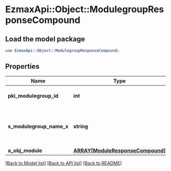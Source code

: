 # EzmaxApi::Object::ModulegroupResponseCompound

## Load the model package
```perl
use EzmaxApi::Object::ModulegroupResponseCompound;
```

## Properties
Name | Type | Description | Notes
------------ | ------------- | ------------- | -------------
**pki_modulegroup_id** | **int** | The unique ID of the Modulegroup | 
**s_modulegroup_name_x** | **string** | The name of the Modulegroup in the language of the requester | 
**a_obj_module** | [**ARRAY[ModuleResponseCompound]**](ModuleResponseCompound.md) |  | 

[[Back to Model list]](../README.md#documentation-for-models) [[Back to API list]](../README.md#documentation-for-api-endpoints) [[Back to README]](../README.md)


